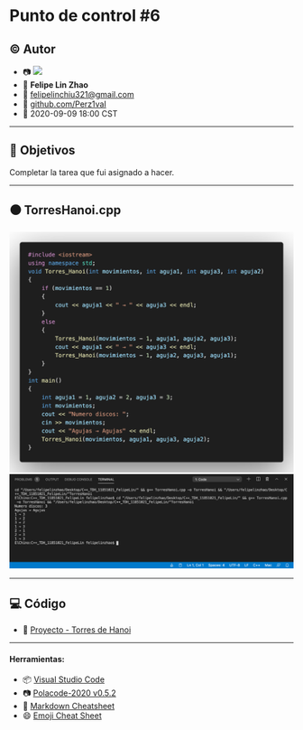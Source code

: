 # Punto de control #6

## :copyright: Autor

- :camera: <img src="https://avatars0.githubusercontent.com/u/60484138?s=400&v=4" width="160px">
- :boy: **Felipe Lin Zhao**
- :e-mail: felipelinchiu321@gmail.com
- :link: [github.com/Perz1vaI](https://github.com/Perz1vaI)
- :calendar: 2020-09-09 18:00 CST

---

## :dart: Objetivos

Completar la tarea que fui asignado a hacer.

---

## :black_circle: TorresHanoi.cpp

![](imagenes/Torres_Hanoi.png)
![](imagenes/Torres_Hanoi_salida.png)

---


## :computer: Código

- :blue_book: [Proyecto - Torres de Hanoi](https://github.com/Perz1vaI/C-_TDH.git)

---
#### Herramientas:
- :package: [Visual Studio Code](https://code.visualstudio.com/)
- :camera: [Polacode-2020 v0.5.2](https://github.com/jeff-hykin/polacode)
- :notebook: [Markdown Cheatsheet](https://github.com/adam-p/markdown-here/wiki/Markdown-Cheatsheet)
- :smile: [Emoji Cheat Sheet](https://www.webfx.com/tools/emoji-cheat-sheet/)